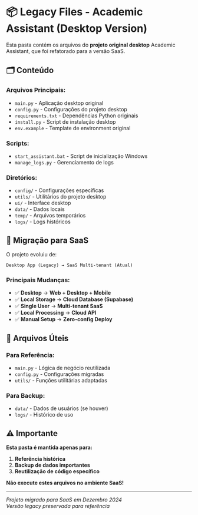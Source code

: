# 📦 Legacy Files - Academic Assistant (Desktop Version)

Esta pasta contém os arquivos do **projeto original desktop** Academic Assistant, que foi refatorado para a versão SaaS.

## 🗂️ Conteúdo

### **Arquivos Principais:**

- `main.py` - Aplicação desktop original
- `config.py` - Configurações do projeto desktop
- `requirements.txt` - Dependências Python originais
- `install.py` - Script de instalação desktop
- `env.example` - Template de environment original

### **Scripts:**

- `start_assistant.bat` - Script de inicialização Windows
- `manage_logs.py` - Gerenciamento de logs

### **Diretórios:**

- `config/` - Configurações específicas
- `utils/` - Utilitários do projeto desktop
- `ui/` - Interface desktop
- `data/` - Dados locais
- `temp/` - Arquivos temporários
- `logs/` - Logs históricos

## 🔄 Migração para SaaS

O projeto evoluiu de:

```
Desktop App (Legacy) → SaaS Multi-tenant (Atual)
```

### **Principais Mudanças:**

- ✅ **Desktop** → **Web + Desktop + Mobile**
- ✅ **Local Storage** → **Cloud Database (Supabase)**
- ✅ **Single User** → **Multi-tenant SaaS**
- ✅ **Local Processing** → **Cloud API**
- ✅ **Manual Setup** → **Zero-config Deploy**

## 🎯 Arquivos Úteis

### **Para Referência:**

- `main.py` - Lógica de negócio reutilizada
- `config.py` - Configurações migradas
- `utils/` - Funções utilitárias adaptadas

### **Para Backup:**

- `data/` - Dados de usuários (se houver)
- `logs/` - Histórico de uso

## ⚠️ Importante

**Esta pasta é mantida apenas para:**

1. **Referência histórica**
2. **Backup de dados importantes**
3. **Reutilização de código específico**

**Não execute estes arquivos no ambiente SaaS!**

---

*Projeto migrado para SaaS em Dezembro 2024*  
*Versão legacy preservada para referência*
